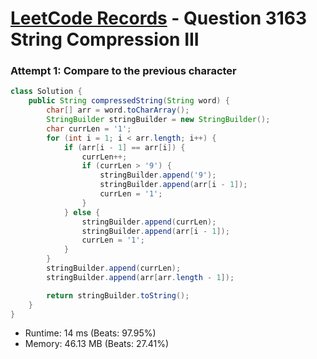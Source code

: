 # [LeetCode Records](../../README.md) - Question 3163 String Compression III

### Attempt 1: Compare to the previous character
```java
class Solution {
    public String compressedString(String word) {
        char[] arr = word.toCharArray();
        StringBuilder stringBuilder = new StringBuilder();
        char currLen = '1';
        for (int i = 1; i < arr.length; i++) {
            if (arr[i - 1] == arr[i]) {
                currLen++;
                if (currLen > '9') {
                    stringBuilder.append('9');
                    stringBuilder.append(arr[i - 1]);
                    currLen = '1';
                }
            } else {
                stringBuilder.append(currLen);
                stringBuilder.append(arr[i - 1]);
                currLen = '1';
            }
        }
        stringBuilder.append(currLen);
        stringBuilder.append(arr[arr.length - 1]);

        return stringBuilder.toString();
    }
}
```
- Runtime: 14 ms (Beats: 97.95%)
- Memory: 46.13 MB (Beats: 27.41%)

<br>
